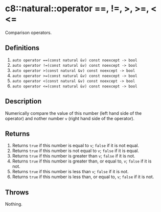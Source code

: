 # c8::natural::operator ==, !=, >, >=, &lt; &lt;= #

Comparison operators.

## Definitions ##

1. `auto operator ==(const natural &v) const noexcept -> bool`
2. `auto operator !=(const natural &v) const noexcept -> bool`
3. `auto operator >(const natural &v) const noexcept -> bool`
4. `auto operator >=(const natural &v) const noexcept -> bool`
5. `auto operator <(const natural &v) const noexcept -> bool`
6. `auto operator <=(const natural &v) const noexcept -> bool`

## Description ##

Numerically compare the value of this number (left hand side of the operator) and nother number `v` (right hand side of the operator).

## Returns ##

1. Returns `true` if this number is equal to `v`; `false` if it is not equal.
2. Returns `true` if this number is not equal to `v`; `false` if it is equal.
3. Returns `true` if this number is greater than `v`; `false` if it is not.
4. Returns `true` if this number is greater than, or equal to, `v`; `false` if it is not.
5. Returns `true` if this number is less than `v`; `false` if it is not.
6. Returns `true` if this number is less than, or equal to, `v`; `false` if it is not.

## Throws ##

Nothing.
